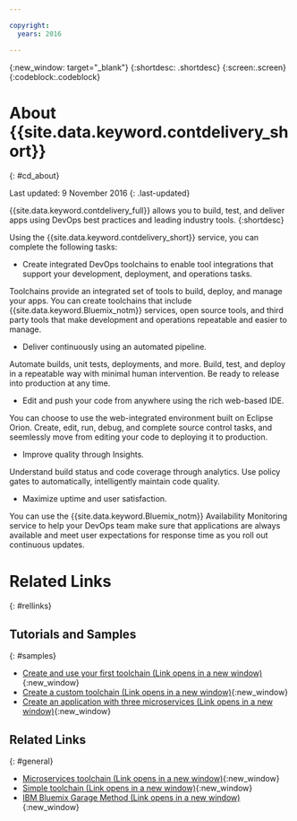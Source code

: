 ```yaml
---

copyright:
  years: 2016

---
```


{:new_window: target="_blank"}
{:shortdesc: .shortdesc}
{:screen:.screen}
{:codeblock:.codeblock}


# About {{site.data.keyword.contdelivery_short}}    
{: #cd_about}  

Last updated: 9 November 2016
{: .last-updated}

{{site.data.keyword.contdelivery_full}} allows you to build, test, and deliver apps using DevOps best practices and leading industry tools. 
{:shortdesc}

Using the {{site.data.keyword.contdelivery_short}} service, you can complete the following tasks:

 * Create integrated DevOps toolchains to enable tool integrations that support your development, deployment, and operations tasks. 
 
  Toolchains provide an integrated set of tools to build, deploy, and manage your apps. You can create toolchains that include {{site.data.keyword.Bluemix_notm}} services, open source tools, and third party tools that make development and operations repeatable and easier to manage.
 
 * Deliver continuously using an automated pipeline. 
 
  Automate builds, unit tests, deployments, and more. Build, test, and deploy in a repeatable way with minimal human intervention. Be ready to release into production at any time.
 
 * Edit and push your code from anywhere using the rich web-based IDE. 
 
  You can choose to use the web-integrated environment built on Eclipse Orion. Create, edit, run, debug, and complete source control tasks, and seemlessly move from editing your code to deploying it to production.
 
 * Improve quality through Insights. 
 
  Understand build status and code coverage through analytics. Use policy gates to automatically, intelligently maintain code quality.
  
 * Maximize uptime and user satisfaction. 
 
  You can use the {{site.data.keyword.Bluemix_notm}} Availability Monitoring service to help your DevOps team make sure that applications are always available and meet user expectations for response time as you roll out continuous updates.


# Related Links
{: #rellinks}

## Tutorials and Samples
{: #samples}

* [Create and use your first toolchain (Link opens in a new window)](https://www.ibm.com/devops/method/tutorials/tutorial_toolchain_flow){:new_window}
* [Create a custom toolchain (Link opens in a new window)](https://www.ibm.com/devops/method/tutorials/tutorial_toolchain_custom){:new_window}
* [Create an application with three microservices (Link opens in a new window)](https://www.ibm.com/devops/method/tutorials/tutorial_toolchain_microservices){:new_window}

## Related Links
{: #general}

* [Microservices toolchain (Link opens in a new window)](https://www.ibm.com/devops/method/toolchains/microservices_toolchain){:new_window}
* [Simple toolchain (Link opens in a new window)](https://www.ibm.com/devops/method/toolchains/simple_toolchain){:new_window}
* [IBM Bluemix Garage Method (Link opens in a new window)](https://www.ibm.com/devops/method){:new_window}
